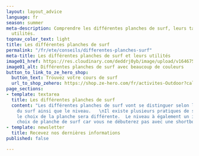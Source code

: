 ```yaml
---
layout: layout_advice
language: fr
season: summer
meta-description: Comprendre les différentes planches de surf, leurs tailles et leurs
  utilités.
topnav_color_text: light
title: Les différentes planches de surf
permalink: "/fr/ete/conseils/differentes-planches-surf"
meta-title: Les différentes planches de surf et leurs utilités
image01_href: https://res.cloudinary.com/deddrj0yb/image/upload/v1646753387/website/Conseil%20/anastasia-hofmann-Vu5bY47zLkg-unsplash_aj4ibr.jpg
image01_alt: Différentes planches de surf avec beaucoup de couleurs
button_to_link_to_ze_hero_shop:
  button_text: Trouvez votre cours de surf
  url_to_shop_zehero: https://shop.ze-hero.com/fr/activites-Outdoor?calessonstype=all&catypegenderlistsummer=all&calessonsactivitytype=Surf&start-date=
page_sections:
- template: textarea
  title: Les différentes planches de surf
  content: "Les différentes planches de surf vont se distinguer selon la pratique
    du surf ainsi que le niveau.   \nIl existe plusieurs pratiques de surf et en fonction,
    le choix de la planche sera différente.  Le niveau à également un impact sur son
    choix de planche de surf car vous ne débuterez pas avec une shortboard."
- template: newsletter
  title: Recevez nos dernières informations
published: false

---
```

